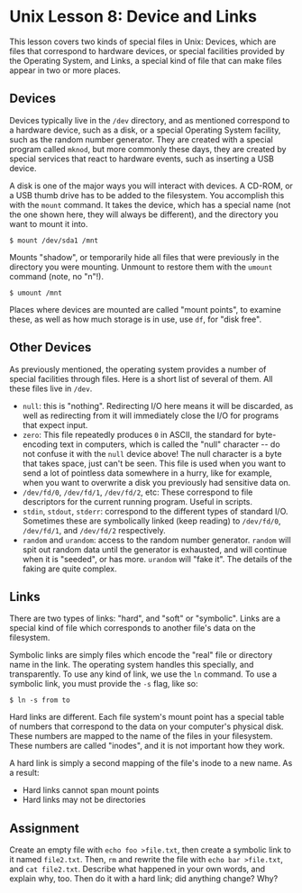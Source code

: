 # Unix Lesson 8: Device and Links

This lesson covers two kinds of special files in Unix: Devices, which are files that correspond to hardware devices, or special facilities provided by the Operating System, and Links, a special kind of file that can make files appear in two or more places.

## Devices

Devices typically live in the `/dev` directory, and as mentioned correspond to a hardware device, such as a disk, or a special Operating System facility, such as the random number generator. They are created with a special program called `mknod`, but more commonly these days, they are created by special services that react to hardware events, such as inserting a USB device.

A disk is one of the major ways you will interact with devices. A CD-ROM, or a USB thumb drive has to be added to the filesystem. You accomplish this with the `mount` command. It takes the device, which has a special name (not the one shown here, they will always be different), and the directory you want to mount it into.

    $ mount /dev/sda1 /mnt

Mounts "shadow", or temporarily hide all files that were previously in the directory you were mounting. Unmount to restore them with the `umount` command (note, no "n"!).

    $ umount /mnt

Places where devices are mounted are called "mount points", to examine these, as well as how much storage is in use, use `df`, for "disk free".

## Other Devices

As previously mentioned, the operating system provides a number of special facilities through files. Here is a short list of several of them. All these files live in `/dev`.

-   `null`: this is "nothing". Redirecting I/O here means it will be discarded, as well as redirecting from it will immediately close the I/O for programs that expect input.
-   `zero`: This file repeatedly produces `0` in ASCII, the standard for byte-encoding text in computers, which is called the "null" character -- do not confuse it with the `null` device above! The null character is a byte that takes space, just can't be seen. This file is used when you want to send a lot of pointless data somewhere in a hurry, like for example, when you want to overwrite a disk you previously had sensitive data on.
-   `/dev/fd/0`, `/dev/fd/1`, `/dev/fd/2`, etc: These correspond to file descriptors for the current running program. Useful in scripts.
-   `stdin`, `stdout`, `stderr`: correspond to the different types of standard I/O. Sometimes these are symbolically linked (keep reading) to `/dev/fd/0`, `/dev/fd/1`, and `/dev/fd/2` respectively.
-   `random` and `urandom`: access to the random number generator. `random` will spit out random data until the generator is exhausted, and will continue when it is "seeded", or has more. `urandom` will "fake it". The details of the faking are quite complex.

## Links

There are two types of links: "hard", and "soft" or "symbolic". Links are a special kind of file which corresponds to another file's data on the filesystem.

Symbolic links are simply files which encode the "real" file or directory name in the link. The operating system handles this specially, and transparently. To use any kind of link, we use the `ln` command. To use a symbolic link, you must provide the `-s` flag, like so:

    $ ln -s from to

Hard links are different. Each file system's mount point has a special table of numbers that correspond to the data on your computer's physical disk. These numbers are mapped to the name of the files in your filesystem. These numbers are called "inodes", and it is not important how they work.

A hard link is simply a second mapping of the file's inode to a new name. As a result:

-   Hard links cannot span mount points
-   Hard links may not be directories

## Assignment

Create an empty file with `echo foo >file.txt`, then create a symbolic link to it named `file2.txt`. Then, `rm` and rewrite the file with `echo bar >file.txt`, and `cat file2.txt`. Describe what happened in your own words, and explain why, too. Then do it with a hard link; did anything change? Why?
